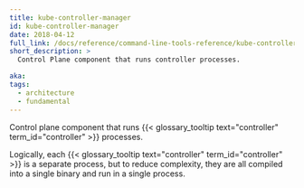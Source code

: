 ```yaml
---
title: kube-controller-manager
id: kube-controller-manager
date: 2018-04-12
full_link: /docs/reference/command-line-tools-reference/kube-controller-manager/
short_description: >
  Control Plane component that runs controller processes.

aka:
tags:
  - architecture
  - fundamental
---
```


Control plane component that runs {{< glossary_tooltip text="controller" term_id="controller" >}} processes.

<!--more-->

Logically, each {{< glossary_tooltip text="controller" term_id="controller" >}} is a separate process, but to reduce complexity, they are all compiled into a single binary and run in a single process.
